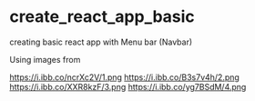 # create_react_app_basic
creating basic react app with Menu bar (Navbar)

Using images from

https://i.ibb.co/ncrXc2V/1.png
https://i.ibb.co/B3s7v4h/2.png
https://i.ibb.co/XXR8kzF/3.png
https://i.ibb.co/yg7BSdM/4.png
